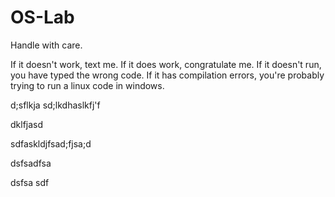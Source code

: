 # OS-Lab

Handle with care.

If it doesn't work, text me. If it does work, congratulate me. If it doesn't run, you have typed the wrong code. If it has compilation errors, you're probably trying to run a linux code in windows.

d;sflkja sd;lkdhaslkfj'f

dklfjasd

sdfaskldjfsad;fjsa;d 

dsfsadfsa

dsfsa
sdf
